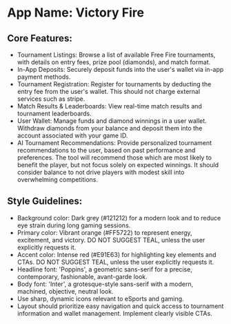 # **App Name**: Victory Fire

## Core Features:

- Tournament Listings: Browse a list of available Free Fire tournaments, with details on entry fees, prize pool (diamonds), and match format.
- In-App Deposits: Securely deposit funds into the user's wallet via in-app payment methods.
- Tournament Registration: Register for tournaments by deducting the entry fee from the user's wallet. This should not charge external services such as stripe.
- Match Results & Leaderboards: View real-time match results and tournament leaderboards.
- User Wallet: Manage funds and diamond winnings in a user wallet. Withdraw diamonds from your balance and deposit them into the account associated with your game ID.
- AI Tournament Recommendations: Provide personalized tournament recommendations to the user, based on past performance and preferences. The tool will recommend those which are most likely to benefit the player, but not focus solely on expected winnings. It should consider balance to not drive players with modest skill into overwhelming competitions.

## Style Guidelines:

- Background color: Dark grey (#121212) for a modern look and to reduce eye strain during long gaming sessions.
- Primary color: Vibrant orange (#FF5722) to represent energy, excitement, and victory.  DO NOT SUGGEST TEAL, unless the user explicitly requests it.
- Accent color: Intense red (#E91E63) for highlighting key elements and CTAs.  DO NOT SUGGEST TEAL, unless the user explicitly requests it.
- Headline font: 'Poppins', a geometric sans-serif for a precise, contemporary, fashionable, avant-garde look.
- Body font: 'Inter', a grotesque-style sans-serif with a modern, machined, objective, neutral look.
- Use sharp, dynamic icons relevant to eSports and gaming.
- Layout should prioritize easy navigation and quick access to tournament information and wallet management. Implement clearly visible CTAs.